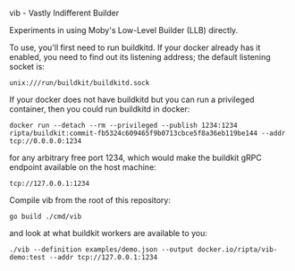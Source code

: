 vib - Vastly Indifferent Builder

Experiments in using Moby's Low-Level Builder (LLB) directly.

To use, you'll first need to run buildkitd. If your docker already has it
enabled, you need to find out its listening address; the default listening
socket is:

    unix:///run/buildkit/buildkitd.sock

If your docker does not have buildkitd but you can run a privileged container,
then you could run buildkitd in docker:

    docker run --detach --rm --privileged --publish 1234:1234 ripta/buildkit:commit-fb5324c609465f9b0713cbce5f8a36eb119be144 --addr tcp://0.0.0.0:1234

for any arbitrary free port 1234, which would make the buildkit gRPC endpoint
available on the host machine:

    tcp://127.0.0.1:1234

Compile vib from the root of this repository:

    go build ./cmd/vib

and look at what buildkit workers are available to you:

    ./vib --definition examples/demo.json --output docker.io/ripta/vib-demo:test --addr tcp://127.0.0.1:1234
